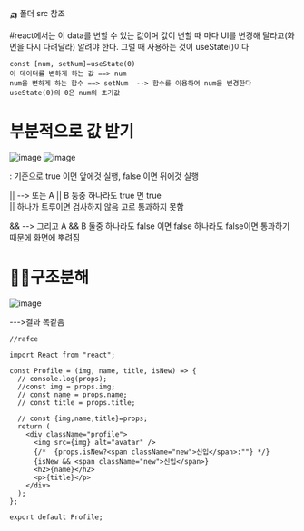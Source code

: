 🛺 폴더 src 참조




#react에서는 이 data를 변할 수 있는 값이며 값이 변할 때 마다 UI를 변경해 달라고(화면을 다시 다려달라) 알려야 한다. 그럴 때 사용하는 것이 useState()이다

```
const [num, setNum]=useState(0)
이 데이터를 변하게 하는 값 ==> num
num을 변하게 하는 함수 ==> setNum  --> 함수를 이용하여 num을 변경한다
useState(0)의 0은 num의 초기값

```

# 부분적으로 값 받기

![image](https://github.com/yeon2716/react/assets/145514579/04d12aa6-2806-4715-9135-4990eff0cc34)
![image](https://github.com/yeon2716/react/assets/145514579/39d979ee-ba42-424b-8bcd-47b36243e94a)



  : 기준으로 true 이면 앞에것 실행,  false 이면 뒤에것 실행


  
  || --> 또는 A || B  둥중 하나라도 true 면 true   
  || 하나가 트루이면 검사하지 않음  고로 통과하지 못함
  
  && --> 그리고 A && B 둘중 하나라도 false 이면 false
  하나라도 false이면 통과하기 때문에 화면에 뿌려짐





# 🚚🚛구조분해
![image](https://github.com/yeon2716/react/assets/145514579/8db2278b-a868-4d44-8d1d-bc773733d1ac)


--->결과 똑같음

```
//rafce

import React from "react";

const Profile = (img, name, title, isNew) => {
  // console.log(props);
  //const img = props.img;
  // const name = props.name;
  // const title = props.title;

  // const {img,name,title}=props;
  return (
    <div className="profile">
      <img src={img} alt="avatar" />
      {/*  {props.isNew?<span className="new">신입</span>:""} */}
      {isNew && <span className="new">신입</span>}
      <h2>{name}</h2>
      <p>{title}</p>
    </div>
  );
};

export default Profile;

```

